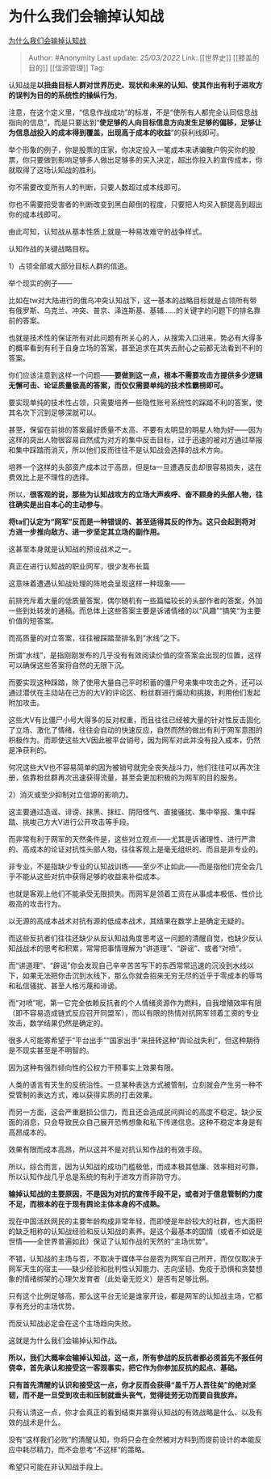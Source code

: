 # 为什么我们会输掉认知战
[为什么我们会输掉认知战](https://zhuanlan.zhihu.com/p/484117834)

> Author: #Anonymity
> Last update: *25/03/2022*
> Link: [[世界史]] [[膝盖的目的]] [[信源管理]]
> Tag:

认知战是**以扭曲目标人群对世界历史、现状和未来的认知、使其作出有利于进攻方的误判为目的的系统性的操纵行为**。

注意，在这个定义里，“信息作战成功”的标准，不是“使所有人都完全认同信息战指向的信息”，而是只要达到“**使足够的人向目标信息方向发生足够的偏移，足够让为信息战投入的成本得到覆盖，出现高于成本的收益**”的获利线即可。

举个形象的例子，你是股票的庄家，你决定投入一笔成本来诱骗散户购买你的股票，你只要做到影响足够多人做出足够多的买入决定，超出你投入的宣传成本，你就取得了这场认知战的胜利。

你不需要改变所有人的判断，只要人数超过成本线即可。

你也不需要把受害者的判断改变到黑白颠倒的程度，只要把人均买入额提高到超出你的成本线即可。

由此可知，认知战从基本性质上就是一种易攻难守的战争样式。

认知作战的关键战略目标。

1）占领全部或大部分目标人群的信道。

举个现实的例子——

比如在tw对大陆进行的俄乌冲突认知战下，这一基本的战略目标就是占领所有带有俄罗斯、乌克兰、冲突、普京、泽连斯基、基辅……的关键字的问题下的排名靠前的答案。

也就是技术性的保证所有对此问题有所关心的人，从搜索入口进来，势必有大得多的概率看到有利于自身立场的答案，甚至追求在其失去耐心之前都无法看到不利的答案。

你们应该注意到这样一个问题——**要做到这一点，根本不需要攻击方提供多少逻辑无懈可击、论证质量极高的答案，而仅仅需要单纯的技术性霸榜即可。**

要实现单纯的技术性占领，只需要培养一些隐性账号系统性的踩踏不利的答案，使其名次下沉到足够深就可以。

甚至，保留在前排的答案最好质量不太高、不要有太明显的明星人物为好——因为这样的突出人物很容易自然成为对方的集中反击目标，过于迅速的被对方通过举报和集中踩踏而消灭，所以他们反而往往不是认知战会选择的战术方向。

培养一个这样的头部资产成本过于高昂，但是ta一旦遭遇反击却很容易损失，这在费效比上是不理性的选择。

所以，**很客观的说，那些为认知战攻方的立场大声疾呼、奋不顾身的头部人物，往往确实是出自本心的主动参与**。

**将ta们认定为“网军”反而是一种错误的、甚至适得其反的作为。这只会起到将对方进一步推向敌方、进一步坚定其立场的副作用。**

这甚至本身就是认知战的预设战术之一。

真正在进行认知战的职业网军，很少发布长篇

这意味着遭遇认知战处理的阵地会呈现这样一种现象——

前排充斥着大量的低质量答案，偶尔随机有一些篇幅较长的头部作者的答案，外加一些到处转发的通稿。而总体上这些答案主要是诉诸情绪的以“风趣”“搞笑“为主要价值的短答案。

而高质量的对立答案，往往被踩踏至排名到“水线”之下。

所谓“水线”，是指刚刚发布的几乎没有有效阅读价值的空答案会出现的位置，这样可以确保这些答案将自然的无限下沉。

而要实现这种踩踏，除了使用大量自己平时积蓄的僵尸号来集中攻击之外，还可以通过潜伏在主动站在己方的大V的评论区、粉丝群进行煽动和挑拨，利用他们发起附加攻击。

这些大V有比僵尸小号大得多的反对权重，而且往往已经被大量的针对性反击固化了立场、激化了情绪，往往会自动的快速反应，自然而然的做出有利于网军意图的积极作为。而即使这些大V因此被平台销号，因为网军对此并没有投入成本，仍然是净获利的。

何况这些大V也不容易简单的因为被销号就完全丧失战斗力，他们往往可以再次注册，依靠粉丝群再次迅速获得流量，甚至会更加积极的为网军的目的服务。

2）消灭或至少抑制对立信源的影响力。

这主要通过造谣、诽谤、抹黑、抹红、阴阳怪气、直接骚扰、集中举报、集中踩踏、挑唆己方大V进行公开攻击等手段。

而非常有利于网军的天然条件是，这些对立观点——尤其是诉诸理性、进行严肃的、高成本的论证对抗性头部人物，往往客观上是毫无组织的、而且是非专业的。

非专业，不是指缺少专业的认知战训练——至少不止如此——而是指他们完全会几乎不能从这些对抗中获得足够的收益来补偿成本。

也就是客观上他们不能承受无限损失。而网军是领着工资在从事成本极低、性价比极高的攻击行为。

以无源的高成本战术对抗有源的低成本战术，其结果在数学上是确定无疑的。

而这些反抗者们往往还缺少从反认知战角度思考这一问题的清醒自觉，也缺少反认知战战术的思考和积累，常常把事情理解为“讲道理”、“辟谣”、或者“对喷”。

而“讲道理”、“辟谣”你会发现自己辛辛苦苦写下的东西常常迅速的沉没到水线以下，如果无法把你击沉到水线下，那么你就会招来无穷无尽的近乎于零成本的辱骂和私信骚扰、甚至人格污蔑和诽谤。

而“对喷”呢，第一它完全依赖反抗者的个人情绪资源作为燃料，自我增殖效率有限（即不容易造成链式反应召开同盟军），而以有限的热情对抗网军领着工资的专业攻击，数学结果仍然是确定的。

很多人可能寄希望于“平台出手”“国家出手”来扭转这种“舆论战失利”，但这种期待是不现实甚至是不明智的。

因为这种有强烈倾向性的公权力干预事实上效果有限。

人类的语言有天生的反统治性。一旦某种表达方式被管制，立刻就会产生另一种不受管制的表达方式，难以获得实质的打击效果。

而另一方面，这会严重磨损公信力，而且还会造成民间舆论的高度不稳定。缺少反面的消息，只会导致民众自己展开恐怖想象和私下传递信息。这种不稳定本身是有高昂成本的。

效果有限而成本高昂，所以这并不是对抗认知作战的有效手段。

所以，综合而言，因为认知战的成功门槛极低，而成本极其低廉、效率相对可靠，所以认知作战几乎总是系统的有利于进攻方而非防守方。

**输掉认知战的主要原因，不是因为对抗的宣传手段不足，或者对于信息管制的力度不足，而根本的在于现有舆论主体本身的不成熟。**

现在中国活跃网民的主要年龄构成非常年轻，而即使是年龄较大的社群，也大面积的缺乏相称的认知战经验和反认知战的素养。是这个最基本的国情（或者不如说是世情——全世界普遍如此）保证了认知作战的天然的“主场优势”。

不错，认知战的主场与否，不取决于媒体平台是否为网军自己所开，而仅仅取决于网军天生的宿主——缺少经验和批判性认知能力、志向坚韧、免疫于恐惧和贪婪想象的情绪绑架的心理欠发育者（此处毫无贬义）是否有足够比例。

只有这个比例足够高，那么这平台无论是谁家开设，都是网军的认知战主场，它都享有充分的主场优势。

而反认知战必定会在这个主场趋向失败。

这就是为什么我们会输掉认知作战。

**所以，我们大概率会输掉认知战，这一点，所有参战的反抗者都必须首先不报任何侥幸，首先承认和接受这一客观事实，把它作为你参加反抗的起点、基础。**

**只有首先清醒的认识和接受这一点，你才反而会获得“虽千万人吾往矣”的绝对坚韧，而不是一旦受到攻击和压制就垂头丧气，觉得徒劳无功而要自我放弃。**

只有认清这一点，你才会真正的看到结束并赢得认知战的有效战略是什么、以及有效的战术是什么。

没有“这样我们必败”的清醒认知，你将只会在全然被对方料到而提前设计的本能反应中耗尽精力，而不会思考“不这样“的策略。

希望只可能在非认知战手段上。
